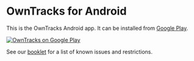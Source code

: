 OwnTracks for Android
=======

This is the OwnTracks Android app. 
It can be installed from [Google Play](https://play.google.com/store/apps/details?id=org.owntracks.android). 

[![OwnTracks on Google Play](https://cloud.githubusercontent.com/assets/23243656/19977341/8d6d4be6-a1f3-11e6-9f10-bf53a4e43bf1.png)](https://play.google.com/store/apps/details?id=org.owntracks.android)

See our [booklet](http://owntracks.org/booklet/features/android/) for a list of known issues and restrictions. 
